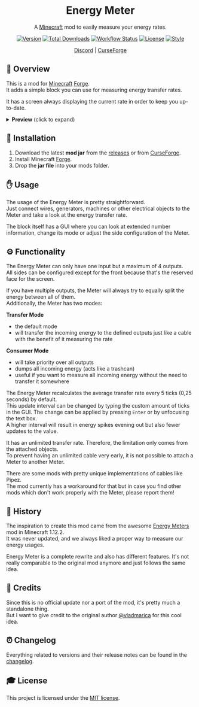 <div align="center">
<h1>Energy Meter</h1>

A [Minecraft] mod to easily measure your energy rates.

[![Version][version_badge]][version_link]
[![Total Downloads][total_downloads_badge]][curseforge]
[![Workflow Status][workflow_status_badge]][workflow_status_link]
[![License][license_badge]][license]
[![Style][style_badge]][style_link]

[Discord] | [CurseForge]

</div>

## **📑 Overview**
This is a mod for [Minecraft] [Forge].<br>
It adds a simple block you can use for measuring energy transfer rates.

It has a screen always displaying the current rate in order to keep you up-to-date.

<details>
    <summary>
        <strong>Preview</strong> (click to expand)
    </summary>

![preview](images/preview.png) ![gui](images/gui.png)
</details>


## **🔧 Installation**
1. Download the latest **mod jar** from the [releases] or from [CurseForge].
2. Install Minecraft [Forge].
3. Drop the **jar file** into your mods folder.


## **✋ Usage**
The usage of the Energy Meter is pretty straightforward.<br>
Just connect wires, generators, machines or other electrical objects to the Meter and take a look at the energy transfer rate.

The block itself has a GUI where you can look at extended number information, change its mode or adjust the side configuration of the Meter.


## **⚙ Functionality**
The Energy Meter can only have one input but a maximum of 4 outputs.<br>
All sides can be configured except for the front because that's the reserved face for the screen.

If you have multiple outputs, the Meter will always try to equally split the energy between all of them.<br>
Additionally, the Meter has two modes:

**Transfer Mode**
- the default mode
- will transfer the incoming energy to the defined outputs just like a cable with the benefit of it measuring the rate

**Consumer Mode**
- will take priority over all outputs
- dumps all incoming energy (acts like a trashcan)
- useful if you want to measure all incoming energy without the need to transfer it somewhere

The Energy Meter recalculates the average transfer rate every 5 ticks (0,25 seconds) by default.<br>
This update interval can be changed by typing the custom amount of ticks in the GUI.
The change can be applied by pressing `Enter` or by unfocusing the text box.<br>
A higher interval will result in energy spikes evening out but also fewer updates to the value.

It has an unlimited transfer rate. Therefore, the limitation only comes from the attached objects.<br>
To prevent having an unlimited cable very early, it is not possible to attach a Meter to another Meter.

There are some mods with pretty unique implementations of cables like Pipez.<br>
The mod currently has a workaround for that but in case you find other mods which don't work properly with the Meter, please report them!


## **📕 History**
The inspiration to create this mod came from the awesome [Energy Meters] mod in Minecraft 1.12.2.<br>
It was never updated, and we always liked a proper way to measure our energy usages.

Energy Meter is a complete rewrite and also has different features. It's not really comparable to the original mod anymore and just follows the same idea.


## **📑 Credits**
Since this is no official update nor a port of the mod, it's pretty much a standalone thing.<br>
But I want to give credit to the original author [@vladmarica] for this cool idea.


## **⏰ Changelog**
Everything related to versions and their release notes can be found in the [changelog].


## **🎓 License**
This project is licensed under the [MIT license][license].


<!-- Badges -->
[version_badge]: https://img.shields.io/github/v/release/AlmostReliable/minecraft_energymeter?style=flat-square
[version_link]: https://github.com/AlmostReliable/minecraft_energymeter/releases/latest
[total_downloads_badge]: http://cf.way2muchnoise.eu/full_532169.svg?badge_style=flat
[workflow_status_badge]: https://img.shields.io/github/workflow/status/AlmostReliable/minecraft_energymeter/CI?style=flat-square
[workflow_status_link]: https://github.com/AlmostReliable/minecraft_energymeter/actions
[license_badge]: https://img.shields.io/github/license/AlmostReliable/minecraft_energymeter?style=flat-square
[style_badge]: https://img.shields.io/badge/code_style-prettier-ff69b4.svg?style=flat-square
[style_link]: https://github.com/prettier/prettier

<!-- Links -->
[minecraft]: https://www.minecraft.net/
[discord]: https://discord.com/invite/ThFnwZCyYY
[curseforge]: https://www.curseforge.com/minecraft/mc-mods/energymeter
[forge]: http://files.minecraftforge.net/
[releases]: https://github.com/AlmostReliable/minecraft_energymeter/releases
[Energy Meters]: https://www.curseforge.com/minecraft/mc-mods/energy-meters
[@vladmarica]: https://github.com/vladmarica
[changelog]: CHANGELOG.md
[license]: LICENSE
